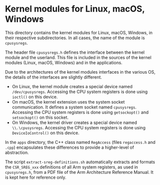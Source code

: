 # Kernel modules for Linux, macOS, Windows

This directory contains the kernel modules for Linux, macOS, Windows, in their respective subdirectories.
In all cases, the name of the module is `cpusysregs`.

The header file `cpusysregs.h` defines the interface between the kernel module and the userland.
This file is included in the sources of the kernel modules (Linux, macOS, Windows) and in the applications.

Due to the architectures of the kernel modules interfaces in the various OS, the details of the interfaces
are slightly different.

- On Linux, the kernel module creates a special device named `/dev/cpusysregs`. Accessing the CPU
  system registers is done using `ioctl()` on this device.
- On macOS, the kernel extension uses the system socket communication. It defines a system socket
  named `cpusysregs`. Accessing the CPU system registers is done using `getsockopt()` and `setsockopt()`
  on this socket.
- On Windows, the kernel driver creates a special device named `\\.\cpusysregs`. Accessing the CPU
  system registers is done using `DeviceIoControl()` on this device.

In the `apps` directory, the C++ class named `RegAccess` (files `regaccess.h` and `.cpp`)
encapsulates these differences to provide a higher-level of abstraction.

The script `extract-sreg-definitions.sh` automatically extracts and formats the `CSR_SREG_xxx`
definitions of all Arm system registers, as used in `cpusysregs.h`, from a PDF file of the
Arm Architecture Reference Manual. It is kept here for reference only.
